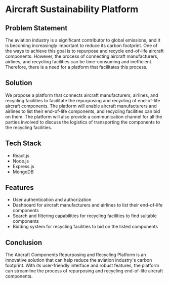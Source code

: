 
# Aircraft Sustainability Platform

## Problem Statement
The aviation industry is a significant contributor to global emissions, and it is becoming increasingly important to reduce its carbon footprint. One of the ways to achieve this goal is to repurpose and recycle end-of-life aircraft components. However, the process of connecting aircraft manufacturers, airlines, and recycling facilities can be time-consuming and inefficient. Therefore, there is a need for a platform that facilitates this process.

## Solution
We propose a platform that connects aircraft manufacturers, airlines, and recycling facilities to facilitate the repurposing and recycling of end-of-life aircraft components. The platform will enable aircraft manufacturers and airlines to list their end-of-life components, and recycling facilities can bid on them. The platform will also provide a communication channel for all the parties involved to discuss the logistics of transporting the components to the recycling facilities.

## Tech Stack
* React.js
* Node.js
* Express.js
* MongoDB

## Features
* User authentication and authorization
* Dashboard for aircraft manufacturers and airlines to list their end-of-life components
* Search and filtering capabilities for recycling facilities to find suitable components
* Bidding system for recycling facilities to bid on the listed components

## Conclusion
The Aircraft Components Repurposing and Recycling Platform is an innovative solution that can help reduce the aviation industry's carbon footprint. With its user-friendly interface and robust features, the platform can streamline the process of repurposing and recycling end-of-life aircraft components.
